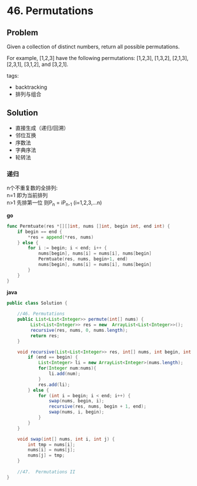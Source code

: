 # 46. Permutations

## Problem

Given a collection of distinct numbers, return all possible permutations.

For example,
[1,2,3] have the following permutations:
[1,2,3], [1,3,2], [2,1,3], [2,3,1], [3,1,2], and [3,2,1].

tags:
- backtracking
- 排列与组合



## Solution

- 直接生成（递归/回溯）
- 邻位互换
- 序数法
- 字典序法
- 轮转法

### 递归
n个不重复数的全排列:  
n=1 即为当前排列  
n>1 先排第一位 则P<sub>n</sub> = iP<sub>n-1</sub> (i=1,2,3,...n)

**go**
```go
func Permtuate(res *[][]int, nums []int, begin int, end int) {
	if begin == end {
		*res = append(*res, nums)
	} else {
		for i := begin; i < end; i++ {
			nums[begin], nums[i] = nums[i], nums[begin]
			Permtuate(res, nums, begin+1, end)
			nums[begin], nums[i] = nums[i], nums[begin]
		}
	}
}
```
**java**
```java
public class Solution {
	
	//46. Permutations
	public List<List<Integer>> permute(int[] nums) {
		 List<List<Integer>> res = new  ArrayList<List<Integer>>();
		 recursive(res, nums, 0, nums.length);
		 return res;
	}

	void recursive(List<List<Integer>> res, int[] nums, int begin, int end) {
		if (end == begin) {
			List<Integer> li = new ArrayList<Integer>(nums.length);
			for(Integer num:nums){
				li.add(num);
			}
			res.add(li);
		} else {
			for (int i = begin; i < end; i++) {
				swap(nums, begin, i);
				recursive(res, nums, begin + 1, end);
				swap(nums, i, begin);
			}
		}
	}

	void swap(int[] nums, int i, int j) {
		int tmp = nums[i];
		nums[i] = nums[j];
		nums[j] = tmp;
	}
	
	//47.  Permutations II
}
```